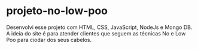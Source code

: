 # projeto-no-low-poo
Desenvolvi esse projeto com HTML, CSS, JavaScript, NodeJs e Mongo DB.<br>
A ideia do site é para atender clientes que seguem as técnicas No e Low Poo para ciodar dos seus cabelos.
